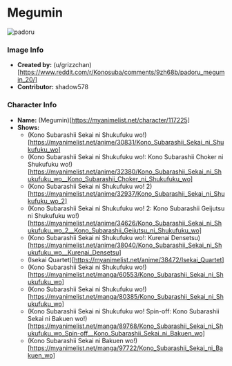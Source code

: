 # Megumin

![padoru](https://raw.githubusercontent.com/shadow578/Padoru-Padoru/master/Padoru/konosuba-megumin.png "Megumin")

### Image Info
* **Created by:**    (u/grizzchan)[https://www.reddit.com/r/Konosuba/comments/9zh68b/padoru_megumin_20/]
* **Contributor:**   shadow578

### Character Info
* **Name:**   (Megumin)[https://myanimelist.net/character/117225]
* **Shows:**
  * (Kono Subarashii Sekai ni Shukufuku wo!)[https://myanimelist.net/anime/30831/Kono_Subarashii_Sekai_ni_Shukufuku_wo]
  * (Kono Subarashii Sekai ni Shukufuku wo!: Kono Subarashii Choker ni Shukufuku wo!)[https://myanimelist.net/anime/32380/Kono_Subarashii_Sekai_ni_Shukufuku_wo__Kono_Subarashii_Choker_ni_Shukufuku_wo]
  * (Kono Subarashii Sekai ni Shukufuku wo! 2)[https://myanimelist.net/anime/32937/Kono_Subarashii_Sekai_ni_Shukufuku_wo_2]
  * (Kono Subarashii Sekai ni Shukufuku wo! 2: Kono Subarashii Geijutsu ni Shukufuku wo!)[https://myanimelist.net/anime/34626/Kono_Subarashii_Sekai_ni_Shukufuku_wo_2__Kono_Subarashii_Geijutsu_ni_Shukufuku_wo]
  * (Kono Subarashii Sekai ni Shukufuku wo!: Kurenai Densetsu)[https://myanimelist.net/anime/38040/Kono_Subarashii_Sekai_ni_Shukufuku_wo__Kurenai_Densetsu]
  * (Isekai Quartet)[https://myanimelist.net/anime/38472/Isekai_Quartet]
  * (Kono Subarashii Sekai ni Shukufuku wo!)[https://myanimelist.net/manga/60553/Kono_Subarashii_Sekai_ni_Shukufuku_wo]
  * (Kono Subarashii Sekai ni Shukufuku wo!)[https://myanimelist.net/manga/80385/Kono_Subarashii_Sekai_ni_Shukufuku_wo]
  * (Kono Subarashii Sekai ni Shukufuku wo! Spin-off: Kono Subarashii Sekai ni Bakuen wo!)[https://myanimelist.net/manga/89768/Kono_Subarashii_Sekai_ni_Shukufuku_wo_Spin-off__Kono_Subarashii_Sekai_ni_Bakuen_wo]
  * (Kono Subarashii Sekai ni Bakuen wo!)[https://myanimelist.net/manga/97722/Kono_Subarashii_Sekai_ni_Bakuen_wo]
